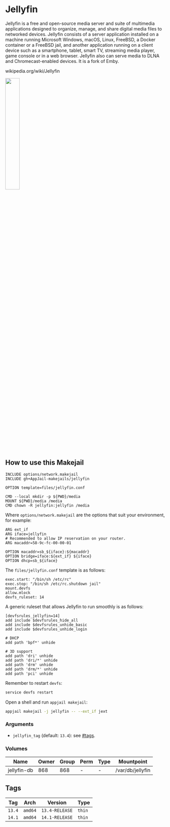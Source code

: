 # Jellyfin

Jellyfin is a free and open-source media server and suite of multimedia applications designed to organize, manage, and share digital media files to networked devices. Jellyfin consists of a server application installed on a machine running Microsoft Windows, macOS, Linux, FreeBSD, a Docker container or a FreeBSD jail, and another application running on a client device such as a smartphone, tablet, smart TV, streaming media player, game console or in a web browser. Jellyfin also can serve media to DLNA and Chromecast-enabled devices. It is a fork of Emby.

wikipedia.org/wiki/Jellyfin

<img src="https://upload.wikimedia.org/wikipedia/commons/thumb/f/f5/Jelly-banner-light.svg/1024px-Jelly-banner-light.svg.png" width="30%" height="auto">

## How to use this Makejail

```
INCLUDE options/network.makejail
INCLUDE gh+AppJail-makejails/jellyfin

OPTION template=files/jellyfin.conf

CMD --local mkdir -p ${PWD}/media
MOUNT ${PWD}/media /media
CMD chown -R jellyfin:jellyfin /media
```

Where `options/network.makejail` are the options that suit your environment, for example:

```
ARG ext_if
ARG iface=jellyfin
# Recommended to allow IP reservation on your router.
ARG macaddr=58-9c-fc-00-00-01

OPTION macaddr=sb_${iface}:${macaddr}
OPTION bridge=iface:${ext_if} ${iface}
OPTION dhcp=sb_${iface}
```

The `files/jellyfin.conf` template is as follows:

```
exec.start: "/bin/sh /etc/rc"
exec.stop: "/bin/sh /etc/rc.shutdown jail"
mount.devfs
allow.mlock
devfs_ruleset: 14
```

A generic ruleset that allows Jellyfin to run smoothly is as follows:

```
[devfsrules_jellyfin=14]
add include $devfsrules_hide_all
add include $devfsrules_unhide_basic
add include $devfsrules_unhide_login

# DHCP
add path 'bpf*' unhide

# 3D support
add path 'dri' unhide
add path 'dri/*' unhide
add path 'drm' unhide
add path 'drm/*' unhide
add path 'pci' unhide
```

Remember to restart `devfs`:

```sh
service devfs restart
```

Open a shell and run `appjail makejail`:

```sh
appjail makejail -j jellyfin -- --ext_if jext
```

### Arguments

* `jellyfin_tag` (default: `13.4`): see [#tags](#tags).

### Volumes

| Name         | Owner | Group | Perm | Type | Mountpoint        |
| ------------ | ----- | ----- | ---- | ---- | ----------------- |
| jellyfin-db  | 868   | 868   |  -   |  -   | /var/db/jellyfin  |

## Tags

| Tag        | Arch    | Version        | Type   |
| ---------- | ------- | -------------- | ------ |
| `13.4`     | `amd64` | `13.4-RELEASE` | `thin` |
| `14.1`     | `amd64` | `14.1-RELEASE` | `thin` |

